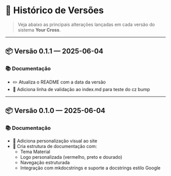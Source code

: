 # 📝 Histórico de Versões

> Veja abaixo as principais alterações lançadas em cada versão do sistema **Your Cross**.

---

## 📦 Versão 0.1.1 — 2025-06-04

### 📚 Documentação
- ✏️ Atualiza o README com a data da versão
- 🧪 Adiciona linha de validação ao index.md para teste do cz bump

---

## 📦 Versão 0.1.0 — 2025-06-04

### 📚 Documentação
- 🎨 Adiciona personalização visual ao site
- 📂 Cria estrutura de documentação com:
  - Tema Material
  - Logo personalizada (vermelho, preto e dourado)
  - Navegação estruturada
  - Integração com mkdocstrings e suporte a docstrings estilo Google